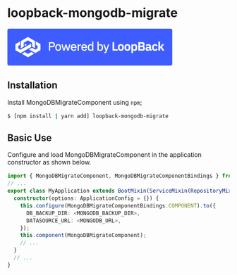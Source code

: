 # loopback-mongodb-migrate

[![LoopBack](https://github.com/loopbackio/loopback-next/raw/master/docs/site/imgs/branding/Powered-by-LoopBack-Badge-(blue)-@2x.png)](http://loopback.io/)

## Installation

Install MongoDBMigrateComponent using `npm`;

```sh
$ [npm install | yarn add] loopback-mongodb-migrate
```

## Basic Use

Configure and load MongoDBMigrateComponent in the application constructor
as shown below.

```ts
import { MongoDBMigrateComponent, MongoDBMigrateComponentBindings } from 'loopback-mongodb-migrate';
// ...
export class MyApplication extends BootMixin(ServiceMixin(RepositoryMixin(RestApplication))) {
  constructor(options: ApplicationConfig = {}) {
    this.configure(MongoDBMigrateComponentBindings.COMPONENT).to({
      DB_BACKUP_DIR: <MONGODB_BACKUP_DIR>,
      DATASOURCE_URL: <MONGODB_URL>,
    });
    this.component(MongoDBMigrateComponent);
    // ...
  }
  // ...
}
```
